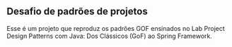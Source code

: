 ## Desafio de padrões de projetos

Esse é um projeto que reproduz os padrões GOF ensinados no Lab Project Design Patterns com Java: Dos Clássicos (GoF) ao Spring Framework.
